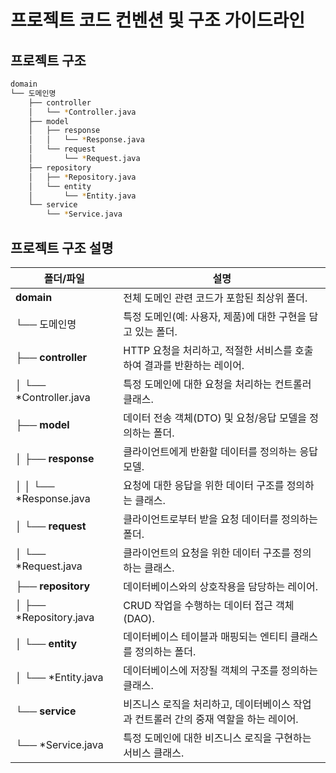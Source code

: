 # 프로젝트 코드 컨벤션 및 구조 가이드라인

## 프로젝트 구조

```bash
domain
└── 도메인명
    ├── controller
    │   └── *Controller.java
    ├── model
    │   ├── response
    │   │   └── *Response.java
    │   └── request
    │       └── *Request.java
    ├── repository
    │   ├── *Repository.java
    │   └── entity
    │       └── *Entity.java
    └── service
        └── *Service.java
```
## 프로젝트 구조 설명
| 폴더/파일          | 설명                                                         |
|--------------------|------------------------------------------------------------|
| **domain**         | 전체 도메인 관련 코드가 포함된 최상위 폴더.               |
| └── 도메인명      | 특정 도메인(예: 사용자, 제품)에 대한 구현을 담고 있는 폴더. |
| ├── **controller** | HTTP 요청을 처리하고, 적절한 서비스를 호출하여 결과를 반환하는 레이어. |
| │   └── *Controller.java  | 특정 도메인에 대한 요청을 처리하는 컨트롤러 클래스.   |
| ├── **model**      | 데이터 전송 객체(DTO) 및 요청/응답 모델을 정의하는 폴더.    |
| │   ├── **response** | 클라이언트에게 반환할 데이터를 정의하는 응답 모델.       |
| │   │   └── *Response.java | 요청에 대한 응답을 위한 데이터 구조를 정의하는 클래스. |
| │   └── **request** | 클라이언트로부터 받을 요청 데이터를 정의하는 폴더.        |
| │       └── *Request.java  | 클라이언트의 요청을 위한 데이터 구조를 정의하는 클래스. |
| ├── **repository** | 데이터베이스와의 상호작용을 담당하는 레이어.                |
| │   ├── *Repository.java | CRUD 작업을 수행하는 데이터 접근 객체(DAO).            |
| │   └── **entity** | 데이터베이스 테이블과 매핑되는 엔티티 클래스를 정의하는 폴더. |
| │       └── *Entity.java   | 데이터베이스에 저장될 객체의 구조를 정의하는 클래스.    |
| └── **service**    | 비즈니스 로직을 처리하고, 데이터베이스 작업과 컨트롤러 간의 중재 역할을 하는 레이어. |
|     └── *Service.java | 특정 도메인에 대한 비즈니스 로직을 구현하는 서비스 클래스. |
